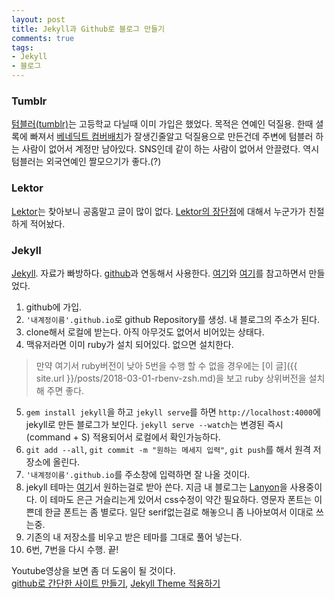 ```yaml
---
layout: post
title: Jekyll과 Github로 블로그 만들기
comments: true
tags:
- Jekyll
- 블로그
---
```


### **Tumblr**

[텀블러(tumblr)](https://www.tumblr.com/)는 고등학교 다닐때 이미 가입은 했었다. 목적은 연예인 덕질용.
한때 셜록에 빠져서 [베네딕트 컴버배치](https://search.naver.com/search.naver?sm=tab_sug.top&where=nexearch&oquery=%ED%85%80%EB%B8%94%EB%9F%AC&acq=%EB%B2%A0%EB%84%A4&acr=1&qdt=0&ie=utf8&query=%EB%B2%A0%EB%84%A4%EB%94%95%ED%8A%B8+%EC%BB%B4%EB%B2%84%EB%B0%B0%EC%B9%98)가 잘생긴줄알고 덕질용으로 만든건데 주변에 텀블러 하는 사람이 없어서 계정만 남아있다.
SNS인데 같이 하는 사람이 없어서 안끌렸다.
역시 텀블러는 외국연예인 짤모으기가 좋다.(?)

### **Lektor**

[Lektor](https://www.getlektor.com/)는 찾아보니 공홈말고 글이 많이 없다.
[Lektor의 장단점](https://item4.github.io/2015-12-23/Move-to-Lektor/)에 대해서 누군가가 친절하게 적어놨다.

### **Jekyll**
[Jekyll](https://jekyllrb-ko.github.io/). 자료가 빠방하다. [github](https://github.com/)과 연동해서 사용한다.
[여기](http://elinjkim.github.io/web/2016/02/02/how-to-use-github-pages-jekyll)와 [여기](http://kaora.co.kr/jekyll/2016/01/06/jekyll-setting/)를 참고하면서 만들었다.

1. github에 가입.
2. `'내계정이름'.github.io`로 github Repository를 생성. 내 블로그의 주소가 된다.
3. clone해서 로컬에 받는다. 아직 아무것도 없어서 비어있는 상태다.
4. 맥유저라면 이미 ruby가 설치 되어있다. 없으면 설치한다.
> 만약 여기서 ruby버전이 낮아 5번을 수행 할 수 없을 경우에는 [이 글]({{ site.url }}/posts/2018-03-01-rbenv-zsh.md)을 보고 ruby 상위버전을 설치 해 주면 좋다.

5. `gem install jekyll`을 하고 `jekyll serve`를 하면 `http://localhost:4000`에 jekyll로 만든 블로그가 보인다.
`jekyll serve --watch`는 변경된 즉시(command + S) 적용되어서 로컬에서 확인가능하다.
6. `git add --all`, `git commit -m "원하는 메세지 입력"`, `git push`를 해서 원격 저장소에 올린다.
7. `'내계정이름'.github.io`를 주소창에 입력하면 잘 나올 것이다.
8. jekyll 테마는 [여기](http://jekyllthemes.org/)서 원하는걸로 받아 쓴다. 지금 내 블로그는 [Lanyon](https://github.com/poole/lanyon)을 사용중이다. 이 테마도 은근 거슬리는게 있어서 css수정이 약간 필요하다. 영문자 폰트는 이쁜데 한글 폰트는 좀 별로다. 일단 serif없는걸로 해놓으니 좀 나아보여서 이대로 쓰는중.
9. 기존의 내 저장소를 비우고 받은 테마를 그대로 풀어 넣는다.
10. 6번, 7번을 다시 수행. 끝!

Youtube영상을 보면 좀 더 도움이 될 것이다.  
[github로 간단한 사이트 만들기](https://www.youtube.com/watch?v=eVc3S5wk18o), [Jekyll Theme 적용하기](https://www.youtube.com/watch?v=H5h4s7b6XcU)
